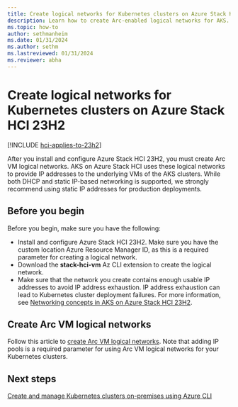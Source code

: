 ```yaml
---
title: Create logical networks for Kubernetes clusters on Azure Stack HCI 23H2
description: Learn how to create Arc-enabled logical networks for AKS.
ms.topic: how-to
author: sethmanheim
ms.date: 01/31/2024
ms.author: sethm 
ms.lastreviewed: 01/31/2024
ms.reviewer: abha
---
```


# Create logical networks for Kubernetes clusters on Azure Stack HCI 23H2

[!INCLUDE [hci-applies-to-23h2](includes/hci-applies-to-23h2.md)]

After you install and configure Azure Stack HCI 23H2, you must create Arc VM logical networks. AKS on Azure Stack HCI uses these logical networks to provide IP addresses to the underlying VMs of the AKS clusters. While both DHCP and static IP-based networking is supported, we strongly recommend using static IP addresses for production deployments.

## Before you begin

Before you begin, make sure you have the following:

- Install and configure Azure Stack HCI 23H2. Make sure you have the custom location Azure Resource Manager ID, as this is a required parameter for creating a logical network.
- Download the **stack-hci-vm** Az CLI extension to create the logical network.
- Make sure that the network you create contains enough usable IP addresses to avoid IP address exhaustion. IP address exhaustion can lead to Kubernetes cluster deployment failures. For more information, see [Networking concepts in AKS on Azure Stack HCI 23H2](aks-hci-network-system-requirements.md).

## Create Arc VM logical networks

Follow this article to [create Arc VM logical networks](/azure-stack/hci/manage/create-logical-networks?tabs=azureportal#create-the-logical-network). Note that adding IP pools is a required parameter for using Arc VM logical networks for your Kubernetes clusters.

## Next steps

[Create and manage Kubernetes clusters on-premises using Azure CLI](aks-create-clusters-cli.md)
